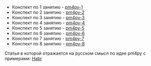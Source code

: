 - Конспект по 1 занятию - [pm4py-1](pm4py-1)
- Конспект по 2 занятию - [pm4py-2](pm4py-2)
- Конспект по 3 занятию - [pm4py-3](pm4py-3)
- Конспект по 4 занятию - [pm4py-4](pm4py-4)
- Конспект по 5 занятию - [pm4py-5](pm4py-5)
- Конспект по 6 занятию - [pm4py-6](pm4py-6)
- Конспект по 7 занятию - [pm4py-7](pm4py-7)
- Конспект по 8 занятию - [pm4py-8](pm4py-8)

Статья в которой отражается на русском смысл по идее pm4py с примерами: [Habr](https://bigdataschool.ru/blog/process-mining-with-pm4py-example.html)
